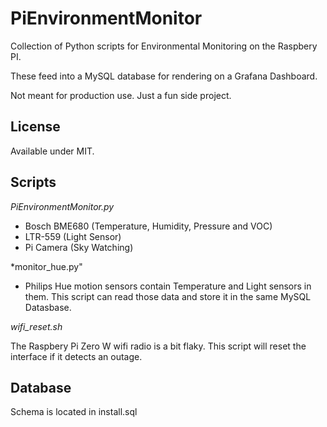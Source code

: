 # PiEnvironmentMonitor
Collection of Python scripts for Environmental Monitoring on the Raspbery PI.

These feed into a MySQL database for rendering on a Grafana Dashboard. 

Not meant for production use. Just a fun side project. 


## License
Available under MIT.


## Scripts
*PiEnvironmentMonitor.py*

- Bosch BME680  (Temperature, Humidity, Pressure and VOC)
- LTR-559  (Light Sensor)
- Pi Camera (Sky Watching)

*monitor_hue.py"

- Philips Hue motion sensors contain Temperature and Light sensors in them.  This script can read those data and store it in the same MySQL Datasbase. 

*wifi_reset.sh*

The Raspbery Pi Zero W wifi radio is a bit flaky.  This script will reset the interface if it detects an outage. 


## Database
Schema is located in install.sql
